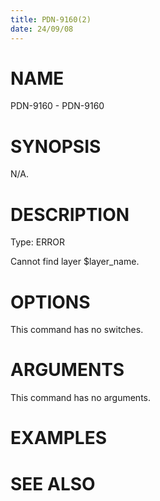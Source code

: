 ```yaml
---
title: PDN-9160(2)
date: 24/09/08
---
```


# NAME

PDN-9160 - PDN-9160

# SYNOPSIS

N/A.

# DESCRIPTION

Type: ERROR

Cannot find layer $layer_name.

# OPTIONS

This command has no switches.

# ARGUMENTS

This command has no arguments.

# EXAMPLES

# SEE ALSO
